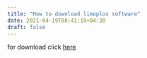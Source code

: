 ```yaml
---
title: "How to download limoplos software"
date: 2021-04-19T08:41:19+04:30
draft: false
---
```


for download click [here](https://bayanbox.ir/download/6399016881487202731/Limoplus.apk)
